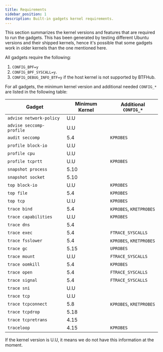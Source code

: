 ```yaml
---
title: Requirements
sidebar_position: 1
description: Built-in gadgets kernel requirements.
---
```


This section summarizes the kernel versions and features that are required to
run the gadgets. This has been generated by testing different Ubuntu versions
and their shipped kernels, hence it's possible that some gadgets work in older
kernels than the one mentioned here.

All gadgets require the following:

1. `CONFIG_BPF=y`
2. `CONFIG_BPF_SYSCALL=y`.
3. `CONFIG_DEBUG_INFO_BTF=y` if the host kernel is not supported by BTFHub.

For all gadgets, the minimum kernel version and additional needed `CONFIG_*` are
listed in the following table:

| Gadget                   | Minimum Kernel          | Additional `CONFIG_*`   |
|--------------------------|-------------------------|-------------------------|
| `advise network-policy`  | U.U                     |                         |
| `advise seccomp-profile` | U.U                     |                         |
| `audit seccomp`          | 5.4                     | `KPROBES`               |
| `profile block-io`       | U.U                     |                         |
| `profile cpu`            | U.U                     |                         |
| `profile tcprtt`         | U.U                     | `KPROBES`               |
| `snapshot process`       | 5.10                    |                         |
| `snapshot socket`        | 5.10                    |                         |
| `top block-io`           | U.U                     | `KPROBES`               |
| `top file`               | 5.4                     | `KPROBES`               |
| `top tcp`                | U.U                     | `KPROBES`               |
| `trace bind`             | 5.4                     | `KPROBES`, `KRETPROBES` |
| `trace capabilities`     | U.U                     | `KPROBES`               |
| `trace dns`              | 5.4                     |                         |
| `trace exec`             | 5.4                     | `FTRACE_SYSCALLS`       |
| `trace fsslower`         | 5.4                     | `KPROBES`, `KRETPROBES` |
| `trace gc`               | 5.15                    | `UPROBES`               |
| `trace mount`            | U.U                     | `FTRACE_SYSCALLS`       |
| `trace oomkill`          | 5.4                     | `KPROBES`               |
| `trace open`             | 5.4                     | `FTRACE_SYSCALLS`       |
| `trace signal`           | 5.4                     | `FTRACE_SYSCALLS`       |
| `trace sni`              | U.U                     |                         |
| `trace tcp`              | U.U                     |                         |
| `trace tcpconnect`       | 5.8                     | `KPROBES`, `KRETPROBES` |
| `trace tcpdrop`          | 5.18                    |                         |
| `trace tcpretrans`       | 4.15                    |                         |
| `traceloop`              | 4.15                    | `KPROBES`               |

If the kernel version is U.U, it means we do not have this information at the
moment.

[1]: https://github.com/iovisor/bpftrace/blob/master/INSTALL.md#linux-kernel-requirements
